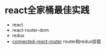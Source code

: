 # react全家桶最佳实践
- react
- react-router-dom
- redux
- [connected-react-router](https://github.com/supasate/connected-react-router) router和redux挂载
